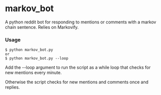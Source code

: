 # markov_bot
A python reddit bot for responding to mentions or comments with a markov chain sentence.
Relies on Markovify.

### Usage
```
$ python markov_bot.py
or
$ python markov_bot.py --loop
```
Add the --loop argument to run the script as a while loop that checks for new 
mentions every minute.

Otherwise the script checks for new mentions and comments once and replies.

